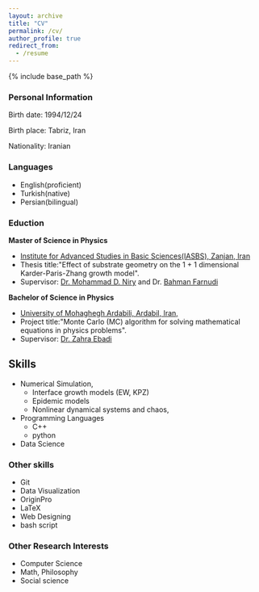 ```yaml
---
layout: archive
title: "CV"
permalink: /cv/
author_profile: true
redirect_from:
  - /resume
---
```


{% include base_path %}



### Personal Information

Birth date: 1994/12/24

Birth place: Tabriz, Iran

Nationality: Iranian

### Languages

* English(proficient)
* Turkish(native)
* Persian(bilingual)


### Eduction

**Master of Science in Physics**
* [Institute for Advanced Studies in Basic Sciences(IASBS), Zanjan, Iran](https://iasbs.ac.ir/?lang=en)
* Thesis title:"Effect of substrate geometry on the 1 + 1 dimensional Karder-Paris-Zhang growth model".
* Supervisor: [Dr. Mohammad D. Niry](https://iasbs.ac.ir/~m.d.niry/) and Dr. [Bahman Farnudi](https://iasbs.ac.ir/~farnudi/stsn_eng.htm)


****Bachelor of Science in Physics****
* [University of Mohaghegh Ardabili, Ardabil, Iran,](https://uma.ac.ir/index.php?slc_lang=en)
* Project title:"Monte Carlo (MC) algorithm for solving mathematical equations in physics problems".
* Supervisor: [Dr. Zahra Ebadi](https://www.researchgate.net/profile/Zahra-Ebadi)


## Skills

* Numerical Simulation,
  * Interface growth models (EW, KPZ)
  * Epidemic models
  * Nonlinear dynamical systems and chaos,
* Programming Languages
  * C++ 
  * python
* Data Science
  
### Other skills

* Git
* Data Visualization
* OriginPro
* LaTeX
* Web Designing
* bash script


### Other  Research Interests 

* Computer Science
* Math, Philosophy
* Social science
